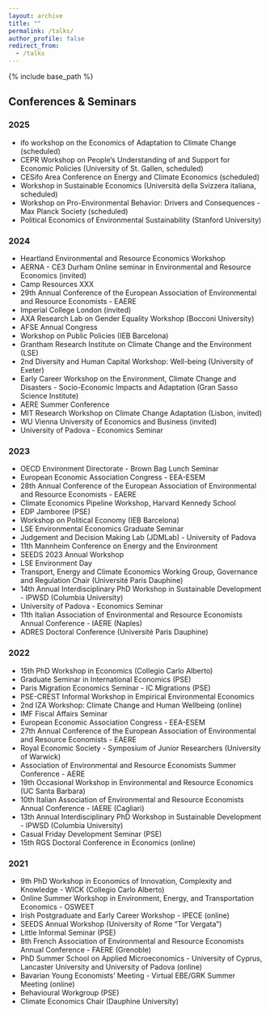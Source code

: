 ```yaml
---
layout: archive
title: ""
permalink: /talks/
author_profile: false
redirect_from:
  - /talks
---
```


{% include base_path %}

## Conferences & Seminars

### 2025

- ifo workshop on the Economics of Adaptation to Climate Change (scheduled)
- CEPR Workshop on People’s Understanding of and Support for Economic Policies (University of St. Gallen, scheduled)
- CESifo Area Conference on Energy and Climate Economics (scheduled)
- Workshop in Sustainable Economics (Università della Svizzera italiana, scheduled)
- Workshop on Pro-Environmental Behavior: Drivers and Consequences - Max Planck Society  (scheduled)
- Political Economics of Environmental Sustainability (Stanford University)

### 2024

- Heartland Environmental and Resource Economics Workshop
- AERNA - CE3 Durham Online seminar in Environmental and Resource Economics (invited)
- Camp Resources XXX 
- 29th Annual Conference of the European Association of Environmental and Resource Economists - EAERE
- Imperial College London (invited)
- AXA Research Lab on Gender Equality Workshop (Bocconi University)
- AFSE Annual Congress
- Workshop on Public Policies (IEB Barcelona)
- Grantham Research Institute on Climate Change and the Environment (LSE)
- 2nd Diversity and Human Capital Workshop: Well-being (University of Exeter)
- Early Career Workshop on the Environment, Climate Change and Disasters - Socio-Economic Impacts and Adaptation (Gran Sasso Science Institute)
- AERE Summer Conference
- MIT Research Workshop on Climate Change Adaptation (Lisbon, invited)
- WU Vienna University of Economics and Business (invited)
- University of Padova - Economics Seminar

### 2023

- OECD Environment Directorate - Brown Bag Lunch Seminar
- European Economic Association Congress - EEA-ESEM
- 28th Annual Conference of the European Association of Environmental and Resource Economists - EAERE
- Climate Economics Pipeline Workshop, Harvard Kennedy School
- EDP Jamboree (PSE)
- Workshop on Political Economy (IEB Barcelona)
- LSE Environmental Economics Graduate Seminar
- Judgement and Decision Making Lab (JDMLab) - University of Padova
- 11th Mannheim Conference on Energy and the Environment
- SEEDS 2023 Annual Workshop
- LSE Environment Day 
- Transport, Energy and Climate Economics Working Group, Governance and Regulation Chair (Université Paris Dauphine)
- 14th Annual Interdisciplinary PhD Workshop in Sustainable Development - IPWSD (Columbia University)
- University of Padova - Economics Seminar
- 11th Italian Association of Environmental and Resource Economists Annual Conference - IAERE (Naples)
- ADRES Doctoral Conference (Université Paris Dauphine)

### 2022

- 15th PhD Workshop in Economics (Collegio Carlo Alberto)
- Graduate Seminar in International Economics (PSE)
- Paris Migration Economics Seminar - IC Migrations (PSE)
- PSE-CREST Informal Workshop in Empirical Environmental Economics
- 2nd IZA Workshop: Climate Change and Human Wellbeing (online)
- IMF Fiscal Affairs Seminar
- European Economic Association Congress - EEA-ESEM
- 27th Annual Conference of the European Association of Environmental and Resource Economists - EAERE
- Royal Economic Society - Symposium of Junior Researchers (University of Warwick)
- Association of Environmental and Resource Economists Summer Conference - AERE
- 19th Occasional Workshop in Environmental and Resource Economics (UC Santa Barbara)
- 10th Italian Association of Environmental and Resource Economists Annual Conference - IAERE (Cagliari)
- 13th Annual Interdisciplinary PhD Workshop in Sustainable Development - IPWSD (Columbia University)
- Casual Friday Development Seminar (PSE)
- 15th RGS Doctoral Conference in Economics (online)


### 2021

- 9th PhD Workshop in Economics of Innovation, Complexity and Knowledge - WICK (Collegio Carlo Alberto)
- Online Summer Workshop in Environment, Energy, and Transportation Economics - OSWEET
- Irish Postgraduate and Early Career Workshop - IPECE (online)
- SEEDS Annual Workshop (University of Rome “Tor Vergata”)
- Little Informal Seminar (PSE)
- 8th French Association of Environmental and Resource Economists Annual Conference - FAERE (Grenoble)
- PhD Summer School on Applied Microeconomics - University of Cyprus, Lancaster University and University of Padova (online)
- Bavarian Young Economists’ Meeting - Virtual EBE/GRK Summer Meeting (online)
- Behavioural Workgroup (PSE)
- Climate Economics Chair (Dauphine University)
